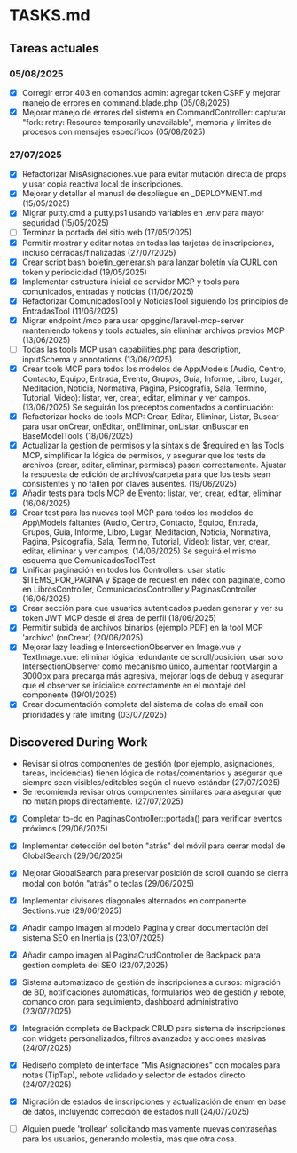 # TASKS.md

## Tareas actuales
### 05/08/2025
- [x] Corregir error 403 en comandos admin: agregar token CSRF y mejorar manejo de errores en command.blade.php (05/08/2025)
- [x] Mejorar manejo de errores del sistema en CommandController: capturar "fork: retry: Resource temporarily unavailable", memoria y límites de procesos con mensajes específicos (05/08/2025)

### 27/07/2025
- [x] Refactorizar MisAsignaciones.vue para evitar mutación directa de props y usar copia reactiva local de inscripciones.
- [x] Mejorar y detallar el manual de despliegue en _DEPLOYMENT.md (15/05/2025)
- [x] Migrar putty.cmd a putty.ps1 usando variables en .env para mayor seguridad (15/05/2025)
- [ ] Terminar la portada del sitio web (17/05/2025)
- [x] Permitir mostrar y editar notas en todas las tarjetas de inscripciones, incluso cerradas/finalizadas (27/07/2025)
- [x] Crear script bash boletin_generar.sh para lanzar boletín vía CURL con token y periodicidad (19/05/2025)
- [x] Implementar estructura inicial de servidor MCP y tools para comunicados, entradas y noticias (11/06/2025)
- [x] Refactorizar ComunicadosTool y NoticiasTool siguiendo los principios de EntradasTool (11/06/2025)
- [x] Migrar endpoint /mcp para usar opgginc/laravel-mcp-server manteniendo tokens y tools actuales, sin eliminar archivos previos MCP (13/06/2025)
- [ ] Todas las tools MCP usan capabilities.php para description, inputSchema y annotations (13/06/2025)
- [x] Crear tools MCP para todos los modelos de App\Models (Audio, Centro, Contacto, Equipo, Entrada, Evento, Grupos, Guia, Informe, Libro, Lugar, Meditacion, Noticia, Normativa, Pagina, Psicografia, Sala, Termino, Tutorial, Video): listar, ver, crear, editar, eliminar y ver campos. (13/06/2025) Se seguirán los preceptos comentados a continuación:
- [x] Refactorizar hooks de tools MCP: Crear, Editar, Eliminar, Listar, Buscar para usar onCrear, onEditar, onEliminar, onListar, onBuscar en BaseModelTools (18/06/2025)
- [x] Actualizar la gestión de permisos y la sintaxis de $required en las Tools MCP, simplificar la lógica de permisos, y asegurar que los tests de archivos (crear, editar, eliminar, permisos) pasen correctamente. Ajustar la respuesta de edición de archivos/carpeta para que los tests sean consistentes y no fallen por claves ausentes. (19/06/2025)
- [x] Añadir tests para tools MCP de Evento: listar, ver, crear, editar, eliminar (16/06/2025)
- [x] Crear test para las nuevas tool MCP para todos los modelos de App\Models faltantes (Audio, Centro, Contacto, Equipo, Entrada, Grupos, Guia, Informe, Libro, Lugar, Meditacion, Noticia, Normativa, Pagina, Psicografia, Sala, Termino, Tutorial, Video): listar, ver, crear, editar, eliminar y ver campos,  (14/06/2025) Se seguirá el mismo esquema que ComunicadosToolTest
- [x] Unificar paginación en todos los Controllers: usar static $ITEMS_POR_PAGINA y $page de request en index con paginate, como en LibrosController, ComunicadosController y PaginasController (16/06/2025)
- [x] Crear sección para que usuarios autenticados puedan generar y ver su token JWT MCP desde el área de perfil (18/06/2025)
- [x] Permitir subida de archivos binarios (ejemplo PDF) en la tool MCP 'archivo' (onCrear) (20/06/2025)
- [x] Mejorar lazy loading e IntersectionObserver en Image.vue y TextImage.vue: eliminar lógica redundante de scroll/posición, usar solo IntersectionObserver como mecanismo único, aumentar rootMargin a 3000px para precarga más agresiva, mejorar logs de debug y asegurar que el observer se inicialice correctamente en el montaje del componente (19/01/2025)
- [x] Crear documentación completa del sistema de colas de email con prioridades y rate limiting (03/07/2025)

## Discovered During Work
- Revisar si otros componentes de gestión (por ejemplo, asignaciones, tareas, incidencias) tienen lógica de notas/comentarios y asegurar que siempre sean visibles/editables según el nuevo estándar (27/07/2025)
- Se recomienda revisar otros componentes similares para asegurar que no mutan props directamente. (27/07/2025)
- [x] Completar to-do en PaginasController::portada() para verificar eventos próximos (29/06/2025)
- [x] Implementar detección del botón "atrás" del móvil para cerrar modal de GlobalSearch (29/06/2025)
- [x] Mejorar GlobalSearch para preservar posición de scroll cuando se cierra modal con botón "atrás" o teclas (29/06/2025)
- [x] Implementar divisores diagonales alternados en componente Sections.vue (29/06/2025)
- [x] Añadir campo imagen al modelo Pagina y crear documentación del sistema SEO en Inertia.js (23/07/2025)
- [x] Añadir campo imagen al PaginaCrudController de Backpack para gestión completa del SEO (23/07/2025)
- [x] Sistema automatizado de gestión de inscripciones a cursos: migración de BD, notificaciones automáticas, formularios web de gestión y rebote, comando cron para seguimiento, dashboard administrativo (23/07/2025)
- [x] Integración completa de Backpack CRUD para sistema de inscripciones con widgets personalizados, filtros avanzados y acciones masivas (24/07/2025)
- [x] Rediseño completo de interface "Mis Asignaciones" con modales para notas (TipTap), rebote validado y selector de estados directo (24/07/2025)
- [x] Migración de estados de inscripciones y actualización de enum en base de datos, incluyendo corrección de estados null (24/07/2025)
- [ ] Alguien puede 'trollear' solicitando masivamente nuevas contraseñas para los usuarios, generando molestia, más que otra cosa.


